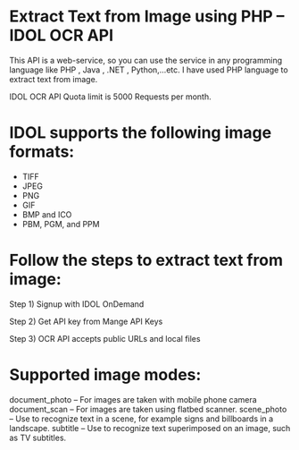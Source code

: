 Extract Text from Image using PHP – IDOL OCR API
==================

This API is a web-service, so you can use the service in any programming language like PHP , Java , .NET , Python,…etc. I have used PHP language to extract text from image.

IDOL OCR API Quota limit is 5000 Requests per month.

IDOL  supports the following image formats:
================================================
- TIFF
- JPEG
- PNG
- GIF
- BMP and ICO
- PBM, PGM, and PPM

Follow the steps to extract text from image:
========================================================
Step 1) Signup with IDOL OnDemand

Step 2) Get API key from Mange API Keys

Step 3) OCR API accepts public URLs and local files

Supported image modes:
===================================================
document_photo –  For images are taken with mobile phone camera
document_scan  – For images are taken using flatbed scanner.
scene_photo  – Use to recognize text in a scene, for example signs and billboards in a landscape.
subtitle    – Use to recognize text superimposed on an image, such as TV subtitles.